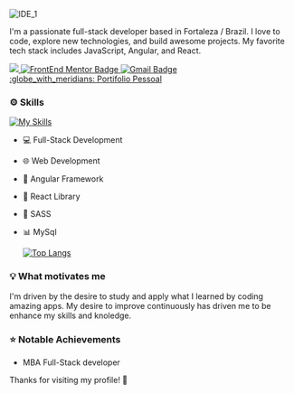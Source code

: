 
![IDE_1](https://github.com/EduardoLimaCastro/EduardoLimaCastro/assets/139716506/63ec0955-bdc5-4e66-a70d-14b76bfc4a38)

I'm a passionate full-stack developer based in Fortaleza / Brazil. I love to code, explore new technologies, and build awesome projects. My favorite tech stack includes JavaScript, Angular, and React.

<a href="https://www.linkedin.com/in/eduardo-lima-castro/" target="_blank">
<img src="https://img.shields.io/badge/Linkedin-%231DA1F2.svg?style=for-the-badge&logo=Linkedin&logoColor=white">
</a>
<a href = "https://www.frontendmentor.io/profile/EduardoLimaCastro" target="_blank">
  <img src="https://img.shields.io/badge/Frontend_Mentor-black?style=for-the-badge&logo=frontendmentor&logoColor=aqua" alt="FrontEnd Mentor Badge">
</a>
<a href = "mailto:eduardo.alencar.castro@gmail.com" target="_blank">
  <img src="https://img.shields.io/badge/-Gmail-critical?style=for-the-badge&logo=gmail&logoColor=white" target="_blank" alt="Gmail Badge">
</a>
</br>
<a href = "https://www.eduardocastro.site/" target="_blank">
  :globe_with_meridians: Portifolio Pessoal
</a>


### :gear: Skills
[![My Skills](https://skills.thijs.gg/icons?i=js,html,css,angular,react,ts,sass,git,nodejs,mongodb,figma)](https://skills.thijs.gg)

- 💻 Full-Stack Development
- 🌐 Web Development
- 📱 Angular Framework
- 🚀 React Library
- 🤖 SASS
- 📊 MySql

  [![Top Langs](https://github-readme-stats.vercel.app/api/top-langs/?username=EduardoLimaCastro&theme=radical)](https://github.com/EduardoLimaCastro/github-readme-stats)
  
### :bulb: What motivates me
I'm driven by the desire to study and apply what I learned by coding amazing apps. My desire to improve continuously has driven me to be enhance my skills and knoledge.

### :star: Notable Achievements
- MBA Full-Stack developer

Thanks for visiting my profile! 🚀
